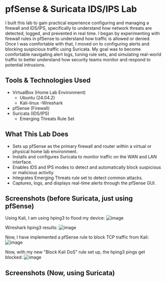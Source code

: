 # pfSense & Suricata IDS/IPS Lab
I built this lab to gain practical experience configuring and managing a firewall and IDS/IPS, specifically to understand how network threats are detected, logged, and prevented in real time. I began by experimenting with firewall rules in pfSense to understand how traffic is allowed or denied. Once I was comfortable with that, I moved on to configuring alerts and blocking suspicious traffic using Suricata. My goal was to become comfortable navigating alert logs, tuning rule sets, and simulating real-world traffic to better understand how security teams monitor and respond to potential intrusions. 

## Tools & Technologies Used

- VirtualBox (Home Lab Environment)
  - Ubuntu (24.04.2)
  - Kali-linux
-Wireshark
- pfSense (Firewall)
- Suricata (IDS/IPS)
  - Emerging Threats Rule Set

## What This Lab Does
- Sets up pfSense as the primary firewall and router within a virtual or physical home lab environment.
- Installs and configures Suricata to monitor traffic on the WAN and LAN interface.
- Enables IDS and IPS modes to detect and automatically block suspicious or malicious activity.
- Integrates Emerging Threats rule set to detect common attacks.
- Captures, logs, and displays real-time alerts through the pfSense GUI.

## Screenshots (before Suricata, just using pfSense)

Using Kali, I am using hping3 to flood my device:
![image](https://github.com/user-attachments/assets/6f136ebf-5bba-4e4d-9878-f2a9aaefad1d)

Wireshark hping3 results:
![image](https://github.com/user-attachments/assets/513d5f80-fe0e-4c21-9063-e180b25b74f8)

Now, I have implemented a pfSense rule to block TCP traffic from Kali:
![image](https://github.com/user-attachments/assets/b80dee63-1d64-4366-a23e-60e8cc1d3643)

Now, with my new "Block Kali DoS" rule set up, the hping3 pings get blocked:
![image](https://github.com/user-attachments/assets/113e5009-08d0-49ef-b20d-2017c25d4af9)

## Screenshots (Now, using Suricata)


